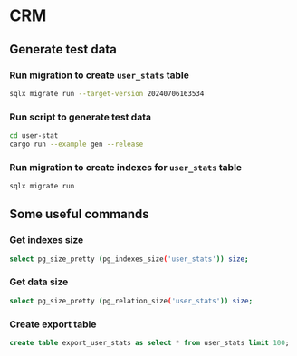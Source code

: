 # CRM

## Generate test data

### Run migration to create `user_stats` table

```bash
sqlx migrate run --target-version 20240706163534
```

### Run script to generate test data

```bash
cd user-stat
cargo run --example gen --release
```

### Run migration to create indexes for `user_stats` table

```bash
sqlx migrate run
```

## Some useful commands

### Get indexes size

```bash
select pg_size_pretty (pg_indexes_size('user_stats')) size;
```

### Get data size

```bash
select pg_size_pretty (pg_relation_size('user_stats')) size;
```

### Create export table

```sql
create table export_user_stats as select * from user_stats limit 100;
```
